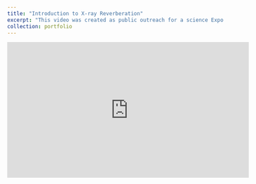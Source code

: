 ```yaml
---
title: "Introduction to X-ray Reverberation"
excerpt: "This video was created as public outreach for a science Expo in 2021 in HK and it itroduces X-ray reverberation <br/><img src='/images/X-ray_movie.png'>"
collection: portfolio
---
```


<iframe width="560" height="315" src="https://www.youtube.com/embed/QXvJrJnXvqo" title="Introduction to X-ray reverberation" frameborder="0" allow="accelerometer; autoplay; clipboard-write; encrypted-media; gyroscope; picture-in-picture" allowfullscreen></iframe>